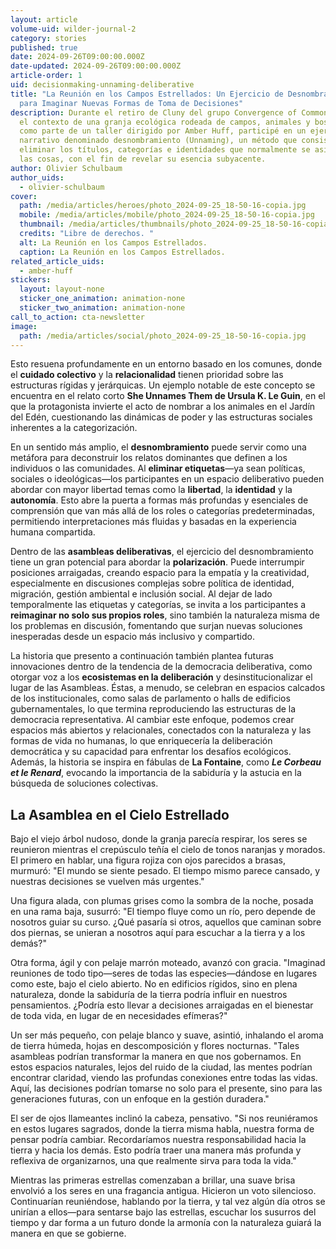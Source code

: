 ```yaml
---
layout: article
volume-uid: wilder-journal-2
category: stories
published: true
date: 2024-09-26T09:00:00.000Z
date-updated: 2024-09-26T09:00:00.000Z
article-order: 1
uid: decisionmaking-unnaming-deliberative
title: "La Reunión en los Campos Estrellados: Un Ejercicio de Desnombramiento
  para Imaginar Nuevas Formas de Toma de Decisiones"
description: Durante el retiro de Cluny del grupo Convergence of Commoners, en
  el contexto de una granja ecológica rodeada de campos, animales y bosques, y
  como parte de un taller dirigido por Amber Huff, participé en un ejercicio
  narrativo denominado desnombramiento (Unnaming), un método que consiste en
  eliminar los títulos, categorías e identidades que normalmente se asignan a
  las cosas, con el fin de revelar su esencia subyacente.
author: Olivier Schulbaum
author_uids:
  - olivier-schulbaum
cover:
  path: /media/articles/heroes/photo_2024-09-25_18-50-16-copia.jpg
  mobile: /media/articles/mobile/photo_2024-09-25_18-50-16-copia.jpg
  thumbnail: /media/articles/thumbnails/photo_2024-09-25_18-50-16-copia.jpg
  credits: "Libre de derechos. "
  alt: La Reunión en los Campos Estrellados.
  caption: La Reunión en los Campos Estrellados.
related_article_uids:
  - amber-huff
stickers:
  layout: layout-none
  sticker_one_animation: animation-none
  sticker_two_animation: animation-none
call_to_action: cta-newsletter
image:
  path: /media/articles/social/photo_2024-09-25_18-50-16-copia.jpg
---
```

Esto resuena profundamente en un entorno basado en los comunes, donde el **cuidado colectivo** y la **relacionalidad** tienen prioridad sobre las estructuras rígidas y jerárquicas. Un ejemplo notable de este concepto se encuentra en el relato corto **She Unnames Them de Ursula K. Le Guin**, en el que la protagonista invierte el acto de nombrar a los animales en el Jardín del Edén, cuestionando las dinámicas de poder y las estructuras sociales inherentes a la categorización.

En un sentido más amplio, el **desnombramiento** puede servir como una metáfora para deconstruir los relatos dominantes que definen a los individuos o las comunidades. Al **eliminar etiquetas**—ya sean políticas, sociales o ideológicas—los participantes en un espacio deliberativo pueden abordar con mayor libertad temas como la **libertad**, la **identidad** y la **autonomía**. Esto abre la puerta a formas más profundas y esenciales de comprensión que van más allá de los roles o categorías predeterminadas, permitiendo interpretaciones más fluidas y basadas en la experiencia humana compartida.

Dentro de las **asambleas deliberativas**, el ejercicio del desnombramiento tiene un gran potencial para abordar la **polarización**. Puede interrumpir posiciones arraigadas, creando espacio para la empatía y la creatividad, especialmente en discusiones complejas sobre política de identidad, migración, gestión ambiental e inclusión social. Al dejar de lado temporalmente las etiquetas y categorías, se invita a los participantes a **reimaginar no solo sus propios roles**, sino también la naturaleza misma de los problemas en discusión, fomentando que surjan nuevas soluciones inesperadas desde un espacio más inclusivo y compartido.

La historia que presento a continuación también plantea futuras innovaciones dentro de la tendencia de la democracia deliberativa, como otorgar voz a los **ecosistemas en la deliberación** y desinstitucionalizar el lugar de las Asambleas. Éstas, a menudo, se celebran en espacios calcados de los institucionales, como salas de parlamento o halls de edificios gubernamentales, lo que termina reproduciendo las estructuras de la democracia representativa. Al cambiar este enfoque, podemos crear espacios más abiertos y relacionales, conectados con la naturaleza y las formas de vida no humanas, lo que enriquecería la deliberación democrática y su capacidad para enfrentar los desafíos ecológicos. Además, la historia se inspira en fábulas de **La Fontaine**, como ***Le Corbeau et le Renard***, evocando la importancia de la sabiduría y la astucia en la búsqueda de soluciones colectivas.

## La Asamblea en el Cielo Estrellado

Bajo el viejo árbol nudoso, donde la granja parecía respirar, los seres se reunieron mientras el crepúsculo teñía el cielo de tonos naranjas y morados. El primero en hablar, una figura rojiza con ojos parecidos a brasas, murmuró: "El mundo se siente pesado. El tiempo mismo parece cansado, y nuestras decisiones se vuelven más urgentes."

Una figura alada, con plumas grises como la sombra de la noche, posada en una rama baja, susurró: "El tiempo fluye como un río, pero depende de nosotros guiar su curso. ¿Qué pasaría si otros, aquellos que caminan sobre dos piernas, se unieran a nosotros aquí para escuchar a la tierra y a los demás?"

Otra forma, ágil y con pelaje marrón moteado, avanzó con gracia. "Imaginad reuniones de todo tipo—seres de todas las especies—dándose en lugares como este, bajo el cielo abierto. No en edificios rígidos, sino en plena naturaleza, donde la sabiduría de la tierra podría influir en nuestros pensamientos. ¿Podría esto llevar a decisiones arraigadas en el bienestar de toda vida, en lugar de en necesidades efímeras?"

Un ser más pequeño, con pelaje blanco y suave, asintió, inhalando el aroma de tierra húmeda, hojas en descomposición y flores nocturnas. "Tales asambleas podrían transformar la manera en que nos gobernamos. En estos espacios naturales, lejos del ruido de la ciudad, las mentes podrían encontrar claridad, viendo las profundas conexiones entre todas las vidas. Aquí, las decisiones podrían tomarse no solo para el presente, sino para las generaciones futuras, con un enfoque en la gestión duradera."

El ser de ojos llameantes inclinó la cabeza, pensativo. "Si nos reuniéramos en estos lugares sagrados, donde la tierra misma habla, nuestra forma de pensar podría cambiar. Recordaríamos nuestra responsabilidad hacia la tierra y hacia los demás. Esto podría traer una manera más profunda y reflexiva de organizarnos, una que realmente sirva para toda la vida."

Mientras las primeras estrellas comenzaban a brillar, una suave brisa envolvió a los seres en una fragancia antigua. Hicieron un voto silencioso. Continuarían reuniéndose, hablando por la tierra, y tal vez algún día otros se unirían a ellos—para sentarse bajo las estrellas, escuchar los susurros del tiempo y dar forma a un futuro donde la armonía con la naturaleza guiará la manera en que se gobierne.

